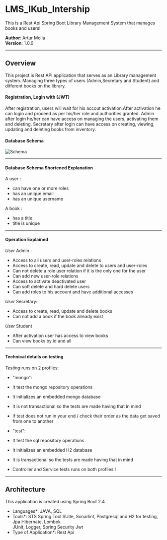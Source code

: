 # LMS_IKub_Intership

This is a Rest Api Spring Boot Library Management System that manages books and users!

**Author**: Artur Molla <br />
**Version**: 1.0.0

---
## Overview
This project is Rest API application that serves as an Library
management system. Managing three types of users (Admin,Secretary and Student) 
and different books on the library.

#### Registration, Login with (JWT)
After registration, users will wait for his accout activation.After activation he can login
and proceed as per his/her role and authorities granted.
Admin after login he/her can have access on managing the users, activating them and deleting.
Secretary after login can have access on creating, viewing, updating and deleting books 
from inventory.

#### Database Schema

![Schema](https://github.com/ictTuri/LMS_IKub_Internship/blob/main/img/diagram.png?raw=true)

---
#### Database Schema Shortened Explanation
A user :
* can have one or more roles
* has an unique email
* has an unique username

A book :
* has a title
* title is unique

---
#### Operation Explained
_User_ Admin :
* Access to all users and user-roles relations
* Access to create, read, update and delete to users and user-roles
* Can not delete a role user relation if it is the only one for the user
* Can add new user-role relations 
* Access to activate deactivated user 
* Can soft delete and hard delete users
* Can add roles to his account and have additional accesses

_User_ Secretary:
* Access to create, read, update and delete books
* Can not add a book if the book already exist

_User_ Student
* After activation user has access to view books
* Can view books by id and all

---
#### Technical details on testing
_Testing_ runs on 2 profiles:
* "mongo":
* It test the mongo repository operations
* It initializes an embedded mongo database 
* It is not transactional so the tests are made having that in mind
* If test does not run in your end / check their order as the data get saved from one to another

* "test":
* It test the sql repository operations
* It initializes an embedded H2 database
* It is transactional so the tests are made having that in mind

* Controller and Service tests runs on both profiles !
---

## Architecture
This application is created using Spring Boot 2.4  <br />
* Languages*: JAVA, SQL<br />
* Tools*: STS Spring Tool SUite, Sonarlint, Postgresql and H2 for testing, Jpa Hibernate, Lombok<br />
JUnit, Logger, Spring Security Jwt<br />
* Type of Application*: Rest Api <br />